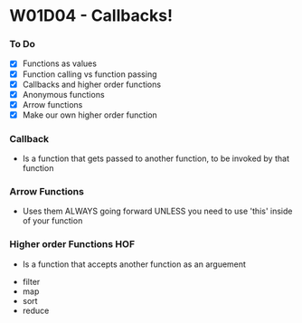 # W01D04 - Callbacks!

### To Do

- [x] Functions as values
- [x] Function calling vs function passing
- [x] Callbacks and higher order functions
- [x] Anonymous functions
- [x] Arrow functions
- [x] Make our own higher order function

### Callback

- Is a function that gets passed to another function, to be invoked by that function

### Arrow Functions

- Uses them ALWAYS going forward UNLESS you need to use 'this' inside of your function

### Higher order Functions HOF

- Is a function that accepts another function as an arguement

* filter
* map
* sort
* reduce
